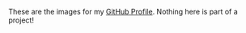 These are the images for my [GitHub Profile](https://www.github.com/JaegerwaldDev). Nothing here is part of a project!
